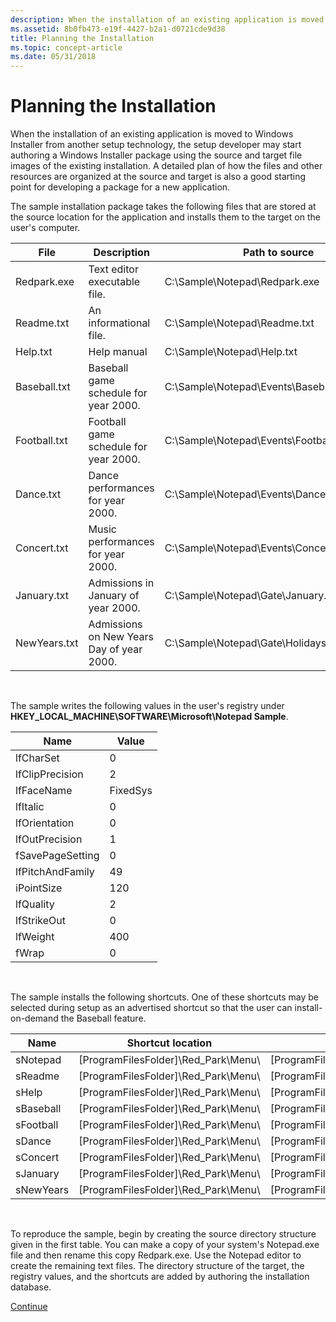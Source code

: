 ```yaml
---
description: When the installation of an existing application is moved to Windows Installer from another setup technology, the setup developer may start authoring a Windows Installer package using the source and target file images of the existing installation.
ms.assetid: 8b0fb473-e19f-4427-b2a1-d0721cde9d38
title: Planning the Installation
ms.topic: concept-article
ms.date: 05/31/2018
---
```


# Planning the Installation

When the installation of an existing application is moved to Windows Installer from another setup technology, the setup developer may start authoring a Windows Installer package using the source and target file images of the existing installation. A detailed plan of how the files and other resources are organized at the source and target is also a good starting point for developing a package for a new application.

The sample installation package takes the following files that are stored at the source location for the application and installs them to the target on the user's computer.



| File         | Description                               | Path to source                                    | Path to target                                          |
|--------------|-------------------------------------------|---------------------------------------------------|---------------------------------------------------------|
| Redpark.exe  | Text editor executable file.              | C:\\Sample\\Notepad\\Redpark.exe                  | \[ProgramFilesFolder\]\\Red\_Park\\Redpark.exe          |
| Readme.txt   | An informational file.                    | C:\\Sample\\Notepad\\Readme.txt                   | \[ProgramFilesFolder\]\\Red\_Park\\Readme.txt           |
| Help.txt     | Help manual                               | C:\\Sample\\Notepad\\Help.txt                     | Not installed. Always run-from-source.                  |
| Baseball.txt | Baseball game schedule for year 2000.     | C:\\Sample\\Notepad\\Events\\Baseball.txt         | \[ProgramFilesFolder\]\\Red\_Park\\Sports\\Baseball.txt |
| Football.txt | Football game schedule for year 2000.     | C:\\Sample\\Notepad\\Events\\Football.txt         | \[ProgramFilesFolder\]\\Red\_Park\\Sports\\Football.txt |
| Dance.txt    | Dance performances for year 2000.         | C:\\Sample\\Notepad\\Events\\Dance.txt            | \[ProgramFilesFolder\]\\Red\_Park\\Arts\\Dance.txt      |
| Concert.txt  | Music performances for year 2000.         | C:\\Sample\\Notepad\\Events\\Concert.txt          | \[ProgramFilesFolder\]\\Red\_Park\\Arts\\Concert.txt    |
| January.txt  | Admissions in January of year 2000.       | C:\\Sample\\Notepad\\Gate\\January.txt            | \[ProgramFilesFolder\]\\Red\_Park\\Gate\\January.txt    |
| NewYears.txt | Admissions on New Years Day of year 2000. | C:\\Sample\\Notepad\\Gate\\Holidays\\NewYears.txt | \[ProgramFilesFolder\]\\Red\_Park\\Gate\\NewYears.txt   |



 

The sample writes the following values in the user's registry under **HKEY\_LOCAL\_MACHINE\\SOFTWARE\\Microsoft\\Notepad Sample**.



| Name             | Value    |
|------------------|----------|
| lfCharSet        | 0        |
| lfClipPrecision  | 2        |
| lfFaceName       | FixedSys |
| lfItalic         | 0        |
| lfOrientation    | 0        |
| lfOutPrecision   | 1        |
| fSavePageSetting | 0        |
| lfPitchAndFamily | 49       |
| iPointSize       | 120      |
| lfQuality        | 2        |
| lfStrikeOut      | 0        |
| lfWeight         | 400      |
| fWrap            | 0        |



 

The sample installs the following shortcuts. One of these shortcuts may be selected during setup as an advertised shortcut so that the user can install-on-demand the Baseball feature.



| Name      | Shortcut location                         | Shortcut target                                         |
|-----------|-------------------------------------------|---------------------------------------------------------|
| sNotepad  | \[ProgramFilesFolder\]\\Red\_Park\\Menu\\ | \[ProgramFilesFolder\]\\Red\_Park\\Redpark.exe          |
| sReadme   | \[ProgramFilesFolder\]\\Red\_Park\\Menu\\ | \[ProgramFilesFolder\]\\Red\_Park\\Readme.txt           |
| sHelp     | \[ProgramFilesFolder\]\\Red\_Park\\Menu\\ | \[ProgramFilesFolder\]\\Sample\\Notepad\\Help.txt       |
| sBaseball | \[ProgramFilesFolder\]\\Red\_Park\\Menu\\ | \[ProgramFilesFolder\]\\Red\_Park\\Sports\\Baseball.txt |
| sFootball | \[ProgramFilesFolder\]\\Red\_Park\\Menu\\ | \[ProgramFilesFolder\]\\Red\_Park\\Sports\\Football.txt |
| sDance    | \[ProgramFilesFolder\]\\Red\_Park\\Menu\\ | \[ProgramFilesFolder\]\\Red\_Park\\Arts\\Dance.txt      |
| sConcert  | \[ProgramFilesFolder\]\\Red\_Park\\Menu\\ | \[ProgramFilesFolder\]\\Red\_Park\\Arts\\Concert.txt    |
| sJanuary  | \[ProgramFilesFolder\]\\Red\_Park\\Menu\\ | \[ProgramFilesFolder\]\\Red\_Park\\Gate\\January.txt    |
| sNewYears | \[ProgramFilesFolder\]\\Red\_Park\\Menu\\ | \[ProgramFilesFolder\]\\Red\_Park\\Gate\\NewYears.txt   |



 

To reproduce the sample, begin by creating the source directory structure given in the first table. You can make a copy of your system's Notepad.exe file and then rename this copy Redpark.exe. Use the Notepad editor to create the remaining text files. The directory structure of the target, the registry values, and the shortcuts are added by authoring the installation database.

[Continue](importing-a-blank-database.md)

 

 



